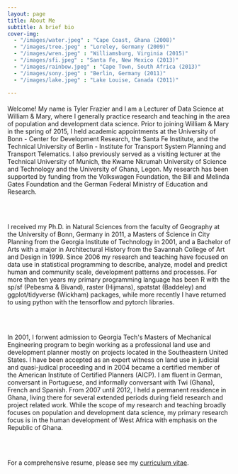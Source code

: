 ```yaml
---
layout: page
title: About Me
subtitle: A brief bio
cover-img: 
  - "/images/water.jpeg" : "Cape Coast, Ghana (2008)"
  - "/images/tree.jpeg" : "Loreley, Germany (2009)"
  - "/images/wren.jpeg" : "Williamsburg, Virginia (2015)"
  - "/images/sfi.jpeg" : "Santa Fe, New Mexico (2013)"
  - "/images/rainbow.jpeg" : "Cape Town, South Africa (2013)"
  - "/images/sony.jpeg" : "Berlin, Germany (2011)"
  - "/images/lake.jpeg" : "Lake Louise, Canada (2011)"

---
```


<p style = "font-family: 'Open Sans', 'Helvetica Neue', Helvetica, Arial, sans-serif;
  font-size: 20px;
  font-weight: 400;
  margin-bottom: 15px;
  text-align: justify;">

Welcome! My name is Tyler Frazier and I am a Lecturer of Data Science at William & Mary, where I generally practice research and teaching in the area of population and development data science.  Prior to joining William & Mary in the spring of 2015, I held academic appointments at the University of Bonn - Center for Development Research, the Santa Fe Institute, and the Technical University of Berlin - Institute for Transport System Planning and Transport Telematics. I also previously served as a visiting lecturer at the Technical University of Munich, the Kwame Nkrumah University of Science and Technology and the University of Ghana, Legon.  My research has been supported by funding from the Volkswagen Foundation, the Bill and Melinda Gates Foundation and the German Federal Ministry of Education and Research.

<br>
<br>

I received my Ph.D. in Natural Sciences from the faculty of Geography at the University of Bonn, Germany in 2011, a Masters of Science in City Planning from the Georgia Institute of Technology in 2001, and a Bachelor of Arts with a major in Architectural History from the Savannah College of Art and Design in 1999.  Since 2006 my research and teaching have focused on data use in statistical programming to describe, analyze, model and predict human and community scale, development patterns and processes. For more than ten years my primary programming language has been R with the sp/sf (Pebesma & Bivand), raster (Hijmans), spatstat (Baddeley) and ggplot/tidyverse (Wickham) packages, while more recently I have returned to using python with the tensorflow and pytorch libraries.

<br>
<br>  

In 2001, I forwent admission to Georgia Tech's Masters of Mechanical Engineering program to begin working as a professional land use and development planner mostly on projects located in the Southeastern United States.  I have been accepted as an expert witness on land use in judicial and quasi-judical proceeding and in 2004 became a certified member of the American Institute of Certified Planners (AICP).  I am fluent in German, conversant in Portuguese, and informally conversant with Twi (Ghana), French and Spanish.  From 2007 until 2012, I held a permanent residence in Ghana, living there for several extended periods during field research and project related work.  While the scope of my research and teaching broadly focuses on population and development data science, my primary research focus is in the human development of West Africa with emphasis on the Republic of Ghana.

<br>
<br>

For a comprehensive resume, please see my [curriculum vitae](tyler-frazier.github.io).

</p>

